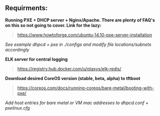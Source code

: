 ## Requirments:

**Running PXE + DHCP server + Nginx/Apache. There are plenty of FAQ's on this so not going to cover. Link for the lazy:**

> https://www.howtoforge.com/ubuntu-14.10-pxe-server-installation

*See example dhpcd + pxe in ./configs and modify file locations/subnets accordingly*

**ELK server for central logging**

> https://registry.hub.docker.com/u/otasys/elk-redis/

**Download desired CoreOS version (stable, beta, alpha) to tftboot**

> https://coreos.com/docs/running-coreos/bare-metal/booting-with-pxe/

*Add host entries for bare metal or VM mac addresses to dhpcd.conf + pxelinux.cfg*


